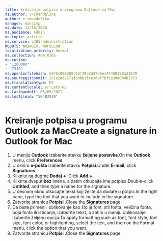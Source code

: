 ```yaml
---
title: Kreiranje potpisa u programu Outlook za Mac
ms.author: v-smandalika
author: v-smandalika
manager: dansimp
ms.date: 12/18/2020
ms.audience: Admin
ms.topic: article
ms.service: o365-administration
ROBOTS: NOINDEX, NOFOLLOW
localization_priority: Normal
ms.collection: Adm_O365
ms.custom:
- "1200009"
- "7310"
ms.openlocfilehash: b970c008268d15f39a8d37a5ea44488198a21070
ms.sourcegitcommit: 251e2e82571fb3bb1fbe3dbf7bfca30e004b3373
ms.translationtype: MT
ms.contentlocale: sr-Latn-RS
ms.lasthandoff: 03/05/2021
ms.locfileid: "50483919"
---
```

# <a name="create-a-signature-in-outlook-for-mac"></a><span data-ttu-id="8731d-102">Kreiranje potpisa u programu Outlook za Mac</span><span class="sxs-lookup"><span data-stu-id="8731d-102">Create a signature in Outlook for Mac</span></span>

1.  <span data-ttu-id="8731d-103">U meniju **Outlook** izaberite stavku **željene postavke**.</span><span class="sxs-lookup"><span data-stu-id="8731d-103">On the **Outlook** menu, click **Preferences**.</span></span>
2.  <span data-ttu-id="8731d-104">U okviru **e-pošta** izaberite stavku **Potpisi**.</span><span class="sxs-lookup"><span data-stu-id="8731d-104">Under **E-mail**, click **Signatures**.</span></span>
3.  <span data-ttu-id="8731d-105">Kliknite na dugme **Dodaj** **+** .</span><span class="sxs-lookup"><span data-stu-id="8731d-105">Click **Add** **+**.</span></span>
4.  <span data-ttu-id="8731d-106">Kliknite dvaput **bez** imena, a zatim otkucajte ime potpisa.</span><span class="sxs-lookup"><span data-stu-id="8731d-106">Double-click **Untitled**, and then type a name for the signature.</span></span>
5.  <span data-ttu-id="8731d-107">U desnom oknu otkucajte tekst koji želite da dodate u potpis.</span><span class="sxs-lookup"><span data-stu-id="8731d-107">In the right pane, type the text that you want to include in the signature.</span></span>
6.  <span data-ttu-id="8731d-108">Zatvorite stranicu **Potpisi** .</span><span class="sxs-lookup"><span data-stu-id="8731d-108">Close the **Signatures** page.</span></span>
7.  <span data-ttu-id="8731d-109">Da biste primenili oblikovanje kao što je font, stil fonta, veličina fonta, boja fonta ili isticanje, izaberite tekst, a zatim u meniju oblikovanje izaberite željenu opciju.</span><span class="sxs-lookup"><span data-stu-id="8731d-109">To apply formatting such as font, font style, font size, font color, or highlighting, select the text, and then on the Format menu, click the option that you want.</span></span>
8.  <span data-ttu-id="8731d-110">Zatvorite stranicu **Potpisi** .</span><span class="sxs-lookup"><span data-stu-id="8731d-110">Close the **Signatures** page.</span></span>
